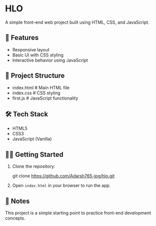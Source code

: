 # HLO

A simple front-end web project built using HTML, CSS, and JavaScript.

## 🚀 Features

- Responsive layout
- Basic UI with CSS styling
- Interactive behavior using JavaScript

## 📁 Project Structure

- index.html       # Main HTML file
- index.css        # CSS styling
- first.js         # JavaScript functionality

## 🛠 Tech Stack

- HTML5
- CSS3
- JavaScript (Vanilla)

## 🧑‍💻 Getting Started

1. Clone the repository:

   git clone https://github.com/Adarsh765-jpg/hlo.git

2. Open `index.html` in your browser to run the app.

## 📌 Notes

This project is a simple starting point to practice front-end development concepts.
